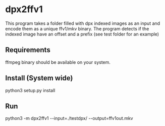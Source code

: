 dpx2ffv1
===================

This program takes a folder filled with dpx indexed images as an input and encode them as a unique ffv1/mkv binary.
The program detects if the indexed image have an offset and a prefix (see test folder for an example)

Requirements
-------------------

ffmpeg binary should be available on your system.

Install (System wide)
-------------------

python3 setup.py install

Run 
-------------------

python3 -m dpx2ffv1 --input=./testdpx/ --output=ffv1out.mkv
